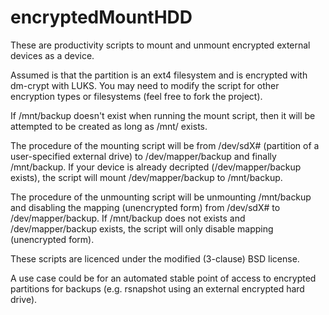 encryptedMountHDD
=================

These are productivity scripts to mount and unmount encrypted external devices as a device.

Assumed is that the partition is an ext4 filesystem and is encrypted with dm-crypt with LUKS. 
You 
may need to 
modify 
the 
script for 
other 
encryption types or filesystems (feel free to fork the project).

If /mnt/backup doesn't exist when running the mount script, then it will be attempted to be created as long as /mnt/ 
exists.

The procedure of the mounting script will be from /dev/sdX# (partition of a user-specified external drive) to 
/dev/mapper/backup and finally /mnt/backup. If your device is already decripted (/dev/mapper/backup exists), the 
script will mount /dev/mapper/backup to /mnt/backup.

The procedure of the unmounting script will be unmounting /mnt/backup and disabling the mapping (unencrypted form) 
from 
/dev/sdX# to 
/dev/mapper/backup. If /mnt/backup does not exists and /dev/mapper/backup exists, the script will only disable mapping 
(unencrypted form).

These scripts are licenced under the modified (3-clause) BSD license.

A use case could be for an automated stable point of access to encrypted partitions for backups (e.g. rsnapshot 
using an external encrypted hard drive).
